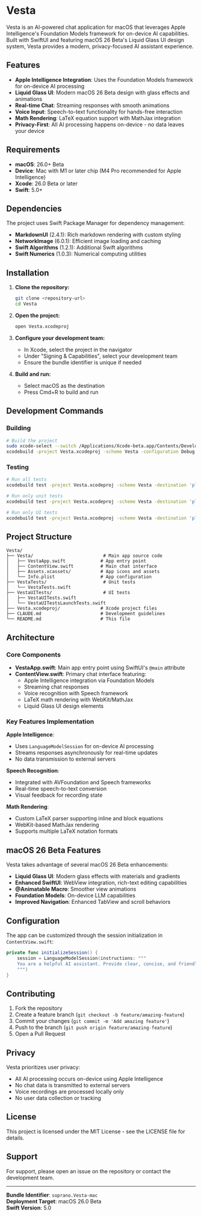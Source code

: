 # Vesta

Vesta is an AI-powered chat application for macOS that leverages Apple Intelligence's Foundation Models framework for on-device AI capabilities. Built with SwiftUI and featuring macOS 26 Beta's Liquid Glass UI design system, Vesta provides a modern, privacy-focused AI assistant experience.

## Features

- **Apple Intelligence Integration**: Uses the Foundation Models framework for on-device AI processing
- **Liquid Glass UI**: Modern macOS 26 Beta design with glass effects and animations  
- **Real-time Chat**: Streaming responses with smooth animations
- **Voice Input**: Speech-to-text functionality for hands-free interaction
- **Math Rendering**: LaTeX equation support with MathJax integration
- **Privacy-First**: All AI processing happens on-device - no data leaves your device

## Requirements

- **macOS**: 26.0+ Beta
- **Device**: Mac with M1 or later chip (M4 Pro recommended for Apple Intelligence)
- **Xcode**: 26.0 Beta or later
- **Swift**: 5.0+

## Dependencies

The project uses Swift Package Manager for dependency management:

- **MarkdownUI** (2.4.1): Rich markdown rendering with custom styling
- **NetworkImage** (6.0.1): Efficient image loading and caching
- **Swift Algorithms** (1.2.1): Additional Swift algorithms
- **Swift Numerics** (1.0.3): Numerical computing utilities

## Installation

1. **Clone the repository:**
   ```bash
   git clone <repository-url>
   cd Vesta
   ```

2. **Open the project:**
   ```bash
   open Vesta.xcodeproj
   ```

3. **Configure your development team:**
   - In Xcode, select the project in the navigator
   - Under "Signing & Capabilities", select your development team
   - Ensure the bundle identifier is unique if needed

4. **Build and run:**
   - Select macOS as the destination
   - Press Cmd+R to build and run

## Development Commands

### Building
```bash
# Build the project
sudo xcode-select --switch /Applications/Xcode-beta.app/Contents/Developer
xcodebuild -project Vesta.xcodeproj -scheme Vesta -configuration Debug build
```

### Testing
```bash
# Run all tests
xcodebuild test -project Vesta.xcodeproj -scheme Vesta -destination 'platform=macOS'

# Run only unit tests
xcodebuild test -project Vesta.xcodeproj -scheme Vesta -destination 'platform=macOS' -only-testing:VestaTests

# Run only UI tests
xcodebuild test -project Vesta.xcodeproj -scheme Vesta -destination 'platform=macOS' -only-testing:VestaUITests
```

## Project Structure

```
Vesta/
├── Vesta/                          # Main app source code
│   ├── VestaApp.swift             # App entry point
│   ├── ContentView.swift          # Main chat interface
│   ├── Assets.xcassets/           # App icons and assets
│   └── Info.plist                 # App configuration
├── VestaTests/                     # Unit tests
│   └── VestaTests.swift
├── VestaUITests/                   # UI tests
│   ├── VestaUITests.swift
│   └── VestaUITestsLaunchTests.swift
├── Vesta.xcodeproj/               # Xcode project files
├── CLAUDE.md                      # Development guidelines
└── README.md                      # This file
```

## Architecture

### Core Components

- **VestaApp.swift**: Main app entry point using SwiftUI's `@main` attribute
- **ContentView.swift**: Primary chat interface featuring:
  - Apple Intelligence integration via Foundation Models
  - Streaming chat responses
  - Voice recognition with Speech framework
  - LaTeX math rendering with WebKit/MathJax
  - Liquid Glass UI design elements

### Key Features Implementation

**Apple Intelligence**:
- Uses `LanguageModelSession` for on-device AI processing
- Streams responses asynchronously for real-time updates
- No data transmission to external servers

**Speech Recognition**:
- Integrated with AVFoundation and Speech frameworks
- Real-time speech-to-text conversion
- Visual feedback for recording state

**Math Rendering**:
- Custom LaTeX parser supporting inline and block equations
- WebKit-based MathJax rendering
- Supports multiple LaTeX notation formats

## macOS 26 Beta Features

Vesta takes advantage of several macOS 26 Beta enhancements:

- **Liquid Glass UI**: Modern glass effects with materials and gradients
- **Enhanced SwiftUI**: WebView integration, rich-text editing capabilities
- **@Animatable Macro**: Smoother view animations
- **Foundation Models**: On-device LLM capabilities
- **Improved Navigation**: Enhanced TabView and scroll behaviors

## Configuration

The app can be customized through the session initialization in `ContentView.swift`:

```swift
private func initializeSession() {
    session = LanguageModelSession(instructions: """
    You are a helpful AI assistant. Provide clear, concise, and friendly responses...
    """)
}
```

## Contributing

1. Fork the repository
2. Create a feature branch (`git checkout -b feature/amazing-feature`)
3. Commit your changes (`git commit -m 'Add amazing feature'`)
4. Push to the branch (`git push origin feature/amazing-feature`)
5. Open a Pull Request

## Privacy

Vesta prioritizes user privacy:
- All AI processing occurs on-device using Apple Intelligence
- No chat data is transmitted to external servers
- Voice recordings are processed locally only
- No user data collection or tracking

## License

This project is licensed under the MIT License - see the LICENSE file for details.

## Support

For support, please open an issue on the repository or contact the development team.

---

**Bundle Identifier**: `soprano.Vesta-mac`  
**Deployment Target**: macOS 26.0 Beta  
**Swift Version**: 5.0
